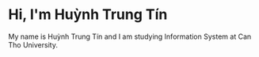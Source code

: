 # Hi, I'm Huỳnh Trung Tín

My name is Huỳnh Trung Tín and I am studying Information System at Can Tho University.

